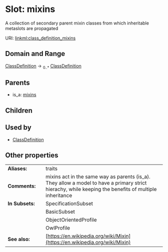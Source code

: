 
# Slot: mixins


A collection of secondary parent mixin classes from which inheritable metaslots are propagated

URI: [linkml:class_definition_mixins](https://w3id.org/linkml/class_definition_mixins)


## Domain and Range

[ClassDefinition](ClassDefinition.md) &#8594;  <sub>0..\*</sub> [ClassDefinition](ClassDefinition.md)

## Parents

 *  is_a: [mixins](mixins.md)

## Children


## Used by

 * [ClassDefinition](ClassDefinition.md)

## Other properties

|  |  |  |
| --- | --- | --- |
| **Aliases:** | | traits |
| **Comments:** | | mixins act in the same way as parents (is_a). They allow a model to have a primary strict hierachy, while keeping the benefits of multiple inheritance |
| **In Subsets:** | | SpecificationSubset |
|  | | BasicSubset |
|  | | ObjectOrientedProfile |
|  | | OwlProfile |
| **See also:** | | [https://en.wikipedia.org/wiki/Mixin](https://en.wikipedia.org/wiki/Mixin) |

